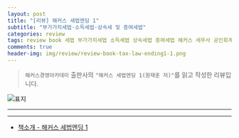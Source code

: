 ```yaml
---  
layout: post  
title: "[리뷰] 해커스 세법엔딩 1"  
subtitle: "부가가치세법·소득세법·상속세 및 증여세법"  
categories: review  
tags: review book 세법 부가가치세법 소득세법 상속세법 증여세법 해커스 세무사 공인회계사 공무원 시험     
comments: true  
header-img: img/review/review-book-tax-law-ending1-1.png
---  
```

  
> `해커스경영아카데미` 출판사의 `"해커스 세법엔딩 1(원재훈 저)"`를 읽고 작성한 리뷰입니다.  

![표지](https://theorydb.github.io/assets/img/review/review-book-tax-law-ending1-1.png)  

---



---

* [책소개 - 해커스 세법엔딩 1](http://www.yes24.com/Product/Goods/104499880)



